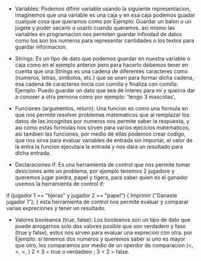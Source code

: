 * Variables: Podemos difinir variable usando la siguiente representacion, imaginemos que una variable es una caja y en esa caja podemos guadar cualquie cosa que queramos como por Ejemplo: Guardar un balon o un jugete y poder sacarlo o usarlo cuando queramos. 
asi mismo las variables en programacion nos permiten guardar infinidad de datos como los son los numeros para representar cantidades o los textos para guardar informacion.


* Strings: Es un tipo de dato que podemos guardar en nuestra variable o caja como en el ejemplo anterior pero para hacerlo debemos tener en cuenta que una Strings es una cadena de diferentes caracteres como (numeros, letras, simbolos, etc.) que se unen para formar dicha cadena, esa cadena de caracteres inicia con comilla y finaliza con comilla. Ejemplo: Puedo guardar un dato que sea de interes para mi y queirra dar a conoser a otra pernona como por ejemplo: 'tengo 3 mascotas',  


* Funciones (argumentos, return): Una funcion es como una formula en que nos permite resolver problemas matematicos que al remplazar los datos de las incognitas por numeros nos permite saber la respuesta, y asi como estas formulas nos sirven para varios ejecicios matematicos, asi tambien las funciones, por medio de ellas podemos crear codigo, que nos sirva para evaluar variables de entrada sin importar, el valor de la entra la funcion ejecutara la entrada y nos dara un resultado para dicha entrada. 


* Declaraciones if: Es una herramienta de control que nos permite tomar desiciones ante un problema, por ejemplo tenemos 2 jugadore y queremos jugar piedra, papel y tigera, para saber quien es el ganador usemos la herramienta de control if:  

if (jugador 1 == "tijeras"  y  jugador 2 == "papel") 
{
   Imprimir ("Ganaste jugador 1");
}
esta herramienta de control nos permite evaluar y comparar varias expreciones y tener un resultado.

* Valores booleanos (true, false): Los booleanos son un tipo de dato que puede arrogarnos solo dos valores posible que son verdadero y faso (true y false), estos nos sirven para evaluar una exprecion con otra. por Ejemplo: si tenemos dos numeros y queremos saber si uno es mayor que otro, los comparamos por medio de un operdor de comparacion (<, >, =, ) 2 < 3 = true o verdadero ; 3 < 2 = false.
